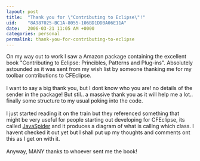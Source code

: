 ```yaml
---
layout: post
title:  "Thank you for \"Contributing to Eclipse\"!"
uid:	"8A987025-BC1A-8055-106BD1DDBA06E11A"
date:   2006-03-21 11:05 AM +0000
categories: personal
permalink: thank-you-for-contributing-to-eclipse
---
```

On my way out to work I saw a Amazon package containing the excellent book &quot;Contributing to Eclipse: Princibles, Patterns and Plug-ins&quot;. Absolutely astounded as it was sent from my wish list by someone thanking me for my toolbar contributions to CFEclipse.<br /><br />I want to say a big thank you, but I dont know who you are! no details of the sender in the package! But stil.. a massive thank you as it will help me a lot.. finally some structure to my usual poking into the code.<br /><br />I just started reading it on the train but they referenced something that might be very useful for people starting out developing for CFEclipse, its called <a href="http://sourceforge.net/projects/javaspider/">JavaSpider</a> and it produces a diagram of what is calling which class. I havent checked it out yet but I shall put up my thoughts and comments ont this as I get on with it.<br /><br />Anyway, MANY thanks to whoever sent me the book!